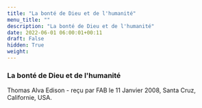 ```yaml
---
title: "La bonté de Dieu et de l'humanité"
menu_title: ""
description: "La bonté de Dieu et de l'humanité"
date: 2022-06-01 06:00:01+00:11
draft: False
hidden: True
weight:
---
```

### La bonté de Dieu et de l'humanité

Thomas Alva Edison - reçu par FAB le 11 Janvier 2008, Santa Cruz, Californie, USA.



